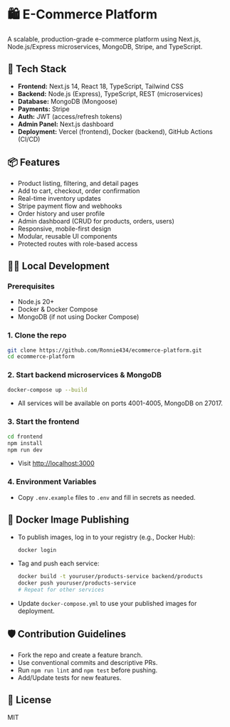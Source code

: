 # 🛍️ E-Commerce Platform

A scalable, production-grade e-commerce platform using Next.js, Node.js/Express microservices, MongoDB, Stripe, and TypeScript.

## 🚀 Tech Stack
- **Frontend:** Next.js 14, React 18, TypeScript, Tailwind CSS
- **Backend:** Node.js (Express), TypeScript, REST (microservices)
- **Database:** MongoDB (Mongoose)
- **Payments:** Stripe
- **Auth:** JWT (access/refresh tokens)
- **Admin Panel:** Next.js dashboard
- **Deployment:** Vercel (frontend), Docker (backend), GitHub Actions (CI/CD)

## 📦 Features
- Product listing, filtering, and detail pages
- Add to cart, checkout, order confirmation
- Real-time inventory updates
- Stripe payment flow and webhooks
- Order history and user profile
- Admin dashboard (CRUD for products, orders, users)
- Responsive, mobile-first design
- Modular, reusable UI components
- Protected routes with role-based access

## 🧑‍💻 Local Development

### Prerequisites
- Node.js 20+
- Docker & Docker Compose
- MongoDB (if not using Docker Compose)

### 1. Clone the repo
```sh
git clone https://github.com/Ronnie434/ecommerce-platform.git
cd ecommerce-platform
```

### 2. Start backend microservices & MongoDB
```sh
docker-compose up --build
```
- All services will be available on ports 4001-4005, MongoDB on 27017.

### 3. Start the frontend
```sh
cd frontend
npm install
npm run dev
```
- Visit [http://localhost:3000](http://localhost:3000)

### 4. Environment Variables
- Copy `.env.example` files to `.env` and fill in secrets as needed.

## 🐳 Docker Image Publishing
- To publish images, log in to your registry (e.g., Docker Hub):
  ```sh
  docker login
  ```
- Tag and push each service:
  ```sh
  docker build -t youruser/products-service backend/products
  docker push youruser/products-service
  # Repeat for other services
  ```
- Update `docker-compose.yml` to use your published images for deployment.

## 🛡️ Contribution Guidelines
- Fork the repo and create a feature branch.
- Use conventional commits and descriptive PRs.
- Run `npm run lint` and `npm test` before pushing.
- Add/Update tests for new features.

## 📄 License
MIT 
